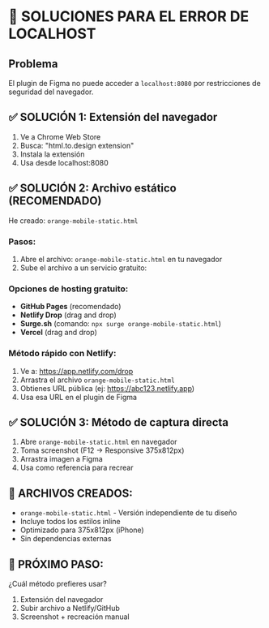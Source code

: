 # 🚀 SOLUCIONES PARA EL ERROR DE LOCALHOST

## Problema
El plugin de Figma no puede acceder a `localhost:8080` por restricciones de seguridad del navegador.

## ✅ SOLUCIÓN 1: Extensión del navegador
1. Ve a Chrome Web Store
2. Busca: "html.to.design extension"
3. Instala la extensión
4. Usa desde localhost:8080

## ✅ SOLUCIÓN 2: Archivo estático (RECOMENDADO)
He creado: `orange-mobile-static.html`

### Pasos:
1. Abre el archivo: `orange-mobile-static.html` en tu navegador
2. Sube el archivo a un servicio gratuito:

### Opciones de hosting gratuito:
- **GitHub Pages** (recomendado)
- **Netlify Drop** (drag and drop)
- **Surge.sh** (comando: `npx surge orange-mobile-static.html`)
- **Vercel** (drag and drop)

### Método rápido con Netlify:
1. Ve a: https://app.netlify.com/drop
2. Arrastra el archivo `orange-mobile-static.html`
3. Obtienes URL pública (ej: https://abc123.netlify.app)
4. Usa esa URL en el plugin de Figma

## ✅ SOLUCIÓN 3: Método de captura directa
1. Abre `orange-mobile-static.html` en navegador
2. Toma screenshot (F12 → Responsive 375x812px)
3. Arrastra imagen a Figma
4. Usa como referencia para recrear

## 🔧 ARCHIVOS CREADOS:
- `orange-mobile-static.html` - Versión independiente de tu diseño
- Incluye todos los estilos inline
- Optimizado para 375x812px (iPhone)
- Sin dependencias externas

## 🎯 PRÓXIMO PASO:
¿Cuál método prefieres usar?
1. Extensión del navegador
2. Subir archivo a Netlify/GitHub
3. Screenshot + recreación manual
